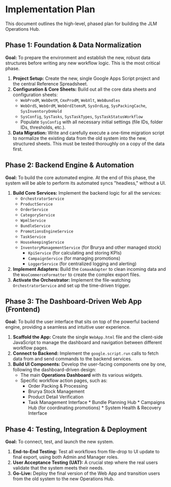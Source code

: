 # Implementation Plan

This document outlines the high-level, phased plan for building the JLM Operations Hub.

## Phase 1: Foundation & Data Normalization

**Goal:** To prepare the environment and establish the new, robust data structures before writing any new workflow logic. This is the most critical phase.

1.  **Project Setup:** Create the new, single Google Apps Script project and the central Reference Spreadsheet.
2.  **Configuration & Core Sheets:** Build out all the core data sheets and configuration sheets:
    *   `WebProdM`, `WebDetM`, `CmxProdM`, `WebXlt`, `WebBundles`
    *   `WebOrdS`, `WebOrdM`, `WebOrdItemsM`, `SysOrdLog`, `SysPackingCache`, `SysInventoryOnHold`
    *   `SysConfig`, `SysTasks`, `SysTaskTypes`, `SysTaskStatusWorkflow`
    *   Populate `SysConfig` with all necessary initial settings (file IDs, folder IDs, thresholds, etc.).
3.  **Data Migration:** Write and carefully execute a one-time migration script to normalize the existing data from the old system into the new, structured sheets. This must be tested thoroughly on a copy of the data first.

## Phase 2: Backend Engine & Automation

**Goal:** To build the core automated engine. At the end of this phase, the system will be able to perform its automated syncs "headless," without a UI.

1.  **Build Core Services:** Implement the backend logic for all the services:
    *   `OrchestratorService`
    *   `ProductService`
    *   `OrderService`
    *   `CategoryService`
    *   `WpmlService`
    *   `BundleService`
    *   `PromotionsEngineService`
    *   `TaskService`
    *   `HousekeepingService`
    *   `InventoryManagementService` (for Brurya and other managed stock)
        *   `KpiService` (for calculating and storing KPIs)
        *   `CampaignService` (for managing promotions)
        *   `LoggerService` (for centralized logging and alerting)
2.  **Implement Adapters:** Build the `ComaxAdapter` to clean incoming data and the `WooCommerceFormatter` to create the complex export files.
3.  **Activate the Orchestrator:** Implement the file-watching `OrchestratorService` and set up the time-driven trigger.

## Phase 3: The Dashboard-Driven Web App (Frontend)

**Goal:** To build the user interface that sits on top of the powerful backend engine, providing a seamless and intuitive user experience.

1.  **Scaffold the App:** Create the single `WebApp.html` file and the client-side JavaScript to manage the dashboard and navigation between different workflow pages.
2.  **Connect to Backend:** Implement the `google.script.run` calls to fetch data from and send commands to the backend services.
3.  **Build UI Components:** Develop the user-facing components one by one, following the dashboard-driven design:
    *   The main **Operations Dashboard** with its various widgets.
    *   Specific workflow action pages, such as:
        *   Order Packing & Processing
        *   Brurya Stock Management
        *   Product Detail Verification
        *   Task Management Interface
                *   Bundle Planning Hub
                *   Campaigns Hub (for coordinating promotions)
                *   System Health & Recovery Interface

## Phase 4: Testing, Integration & Deployment

**Goal:** To connect, test, and launch the new system.

1.  **End-to-End Testing:** Test all workflows from file-drop to UI update to final export, using both Admin and Manager roles.
2.  **User Acceptance Testing (UAT):** A crucial step where the real users validate that the system meets their needs.
3.  **Go-Live:** Deploy the final version of the Web App and transition users from the old system to the new Operations Hub.
